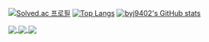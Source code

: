 [![Solved.ac
프로필](http://mazassumnida.wtf/api/v2/generate_badge?boj=byj9402)](https://solved.ac/byj9402)
[![Top Langs](https://github-readme-stats.vercel.app/api/top-langs/?username=byj9402&layout=compact)](https://github.com/byj9402/github-readme-stats)
[![byj9402's GitHub stats](https://github-readme-stats.vercel.app/api?username=byj9402&show_icons=true&theme=dark)](https://github.com/byj9402/github-readme-stats)

<a href = "https://github.com/byj9402/github-readme-stats">
  <img align = "center" src = "https://github-readme-stats.vercel.app/api/top-langs/?username=byj9402&layout=compact" />
 </a>


<a href="https://github.com/byj9402/github-readme-stats">
  <img align="center" src="https://github-readme-stats.vercel.app/api/pin/?username=byj9402&repo=github-readme-stats" />
</a>
<a href="https://github.com/byj9402/convoychat">
  <img align="center" src="https://github-readme-stats.vercel.app/api/pin/?username=byj9402&repo=convoychat" />
</a>
